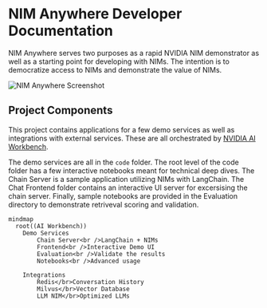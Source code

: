 # NIM Anywhere Developer Documentation

NIM Anywhere serves two purposes as a rapid NVIDIA NIM demonstrator as well as a starting point for developing with NIMs.
The intention is to democratize access to NIMs and demonstrate the value of NIMs.

![NIM Anywhere Screenshot](_static/screenshot.png)

## Project Components

This project contains applications for a few demo services as well as integrations with external services. These are all orchestrated by [NVIDIA AI Workbench](https://www.nvidia.com/en-us/deep-learning-ai/solutions/data-science/workbench/).

The demo services are all in the `code` folder. The root level of the code folder has a few interactive notebooks meant for technical deep dives. The Chain Server is a sample application utilizing NIMs with LangChain. The Chat Frontend folder contains an interactive UI server for excersising the chain server. Finally, sample notebooks are provided in the Evaluation directory to demonstrate retriveval scoring and validation.

``` mermaid
mindmap
  root((AI Workbench))
    Demo Services
        Chain Server<br />LangChain + NIMs
        Frontend<br />Interactive Demo UI
        Evaluation<br />Validate the results
        Notebooks<br />Advanced usage

    Integrations
        Redis</br>Conversation History
        Milvus</br>Vector Database
        LLM NIM</br>Optimized LLMs
```
